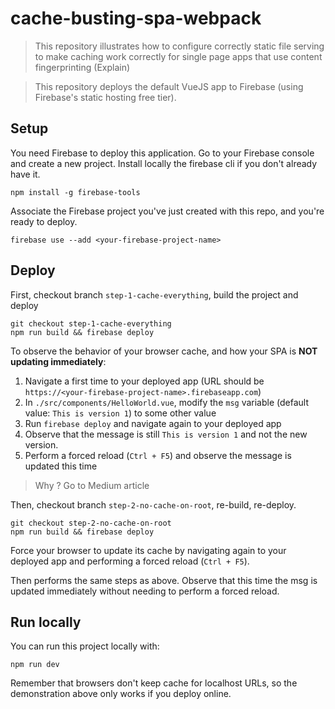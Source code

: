 # cache-busting-spa-webpack

> This repository illustrates how to configure correctly static file serving to make caching work correctly for single page apps that use content fingerprinting (Explain)

> This repository deploys the default VueJS app to Firebase (using Firebase's static hosting free tier).

## Setup

You need Firebase to deploy this application.
Go to your Firebase console and create a new project.
Install locally the firebase cli if you don't already have it.

```
npm install -g firebase-tools
```

Associate the Firebase project you've just created with this repo, and you're ready to deploy.

```
firebase use --add <your-firebase-project-name>
```

## Deploy

First, checkout branch `step-1-cache-everything`, build the project and deploy

```
git checkout step-1-cache-everything
npm run build && firebase deploy
```

To observe the behavior of your browser cache, and how your SPA is **NOT updating immediately**:

1. Navigate a first time to your deployed app (URL should be `https://<your-firebase-project-name>.firebaseapp.com`)
2. In `./src/components/HelloWorld.vue`, modify the `msg` variable (default value: `This is version 1`) to some other value
3. Run `firebase deploy` and navigate again to your deployed app
4. Observe that the message is still `This is version 1` and not the new version.
5. Perform a forced reload (`Ctrl + F5`) and observe the message is updated this time

> Why ? Go to Medium article

Then, checkout branch `step-2-no-cache-on-root`, re-build, re-deploy.

```
git checkout step-2-no-cache-on-root
npm run build && firebase deploy
```

Force your browser to update its cache by navigating again to your deployed app and performing a forced reload (`Ctrl + F5`).

Then performs the same steps as above. Observe that this time the msg is updated immediately without needing to perform a forced reload.


## Run locally

You can run this project locally with:

```
npm run dev
```

Remember that browsers don't keep cache for localhost URLs, so the demonstration above only works if you deploy online.

